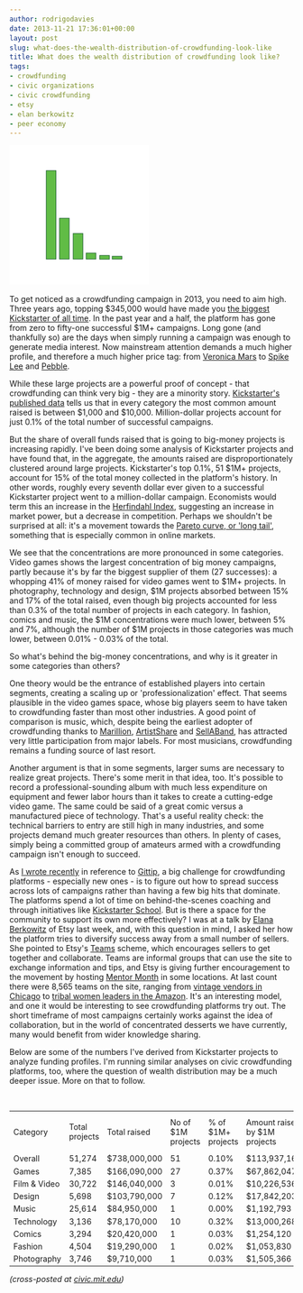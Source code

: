 ```yaml
---
author: rodrigodavies
date: 2013-11-21 17:36:01+00:00
layout: post
slug: what-does-the-wealth-distribution-of-crowdfunding-look-like
title: What does the wealth distribution of crowdfunding look like?
tags:
- crowdfunding
- civic organizations
- civic crowdfunding
- etsy
- elan berkowitz
- peer economy
---
```


_[![CC BY-NC-SA Rodrigo Davies](img/pareto.png)](img/pareto.png)_

To get noticed as a crowdfunding campaign in 2013, you need to aim high. Three years ago, topping $345,000 would have made you [the biggest Kickstarter of all time](http://www.kickstarter.com/blog/the-history-of-1-0). In the past year and a half, the platform has gone from zero to fifty-one successful $1M+ campaigns. Long gone (and thankfully so) are the days when simply running a campaign was enough to generate media interest. Now mainstream attention demands a much higher profile, and therefore a much higher price tag: from [Veronica Mars](http://www.kickstarter.com/projects/559914737/the-veronica-mars-movie-project) to [Spike Lee](rodrigodavies.com/blog/2013/09/02/is-spike-lee-doing-the-right-thing-by-crowdfunding.html) and [Pebble](http://www.kickstarter.com/projects/597507018/pebble-e-paper-watch-for-iphone-and-android).

While these large projects are a powerful proof of concept - that crowdfunding can think very big - they are a minority story. [Kickstarter's published data](http://www.kickstarter.com/help/stats) tells us that in every category the most common amount raised is between $1,000 and $10,000. Million-dollar projects account for just 0.1% of the total number of successful campaigns. 

But the share of overall funds raised that is going to big-money projects is increasing rapidly. I've been doing some analysis of Kickstarter projects and have found that, in the aggregate, the amounts raised are disproportionately clustered around large projects. Kickstarter's top 0.1%, 51 $1M+ projects, account for 15% of the total money collected in the platform's history. In other words, roughly every seventh dollar ever given to a successful Kickstarter project went to a million-dollar campaign. Economists would term this an increase in the [Herfindahl Index](http://en.wikipedia.org/wiki/Herfindahl_index), suggesting an increase in market power, but a decrease in competition. Perhaps we shouldn't be surprised at all: it's a movement towards the [Pareto curve, or 'long tail'](http://www.ethanzuckerman.com/blog/2013/11/05/members-fans-and-complementary-revenue-models-for-the-new-york-times/), something that is especially common in online markets.

We see that the concentrations are more pronounced in some categories. Video games shows the largest concentration of big money campaigns, partly because it's by far the biggest supplier of them (27 successes): a whopping 41% of money raised for video games went to $1M+ projects. In photography, technology and design, $1M projects absorbed between 15% and 17% of the total raised, even though big projects accounted for less than 0.3% of the total number of projects in each category. In fashion, comics and music, the $1M concentrations were much lower, between 5% and 7%, although the number of $1M projects in those categories was much lower, between 0.01% - 0.03% of the total.

So what's behind the big-money concentrations, and why is it greater in some categories than others? 

One theory would be the entrance of established players into certain segments, creating a scaling up or 'professionalization' effect. That seems plausible in the video games space, whose big players seem to have taken to crowdfunding faster than most other industries. A good point of comparison is music, which, despite being the earliest adopter of crowdfunding thanks to [Marillion](http://www.berklee.edu/bt/194/crowd_funding.html), [ArtistShare](http://artistshare.com) and [SellABand](http://sellaband.com), has attracted very little participation from major labels. For most musicians, crowdfunding remains a funding source of last resort.

Another argument is that in some segments, larger sums are necessary to realize great projects. There's some merit in that idea, too. It's possible to record a professional-sounding album with much less expenditure on equipment and fewer labor hours than it takes to create a cutting-edge video game. The same could be said of a great comic versus a manufactured piece of technology. That's a useful reality check: the technical barriers to entry are still high in many industries, and some projects demand much greater resources than others. In plenty of cases, simply being a committed group of amateurs armed with a crowdfunding campaign isn't enough to succeed.

As [I wrote recently](http://rodrigodavies.com/blog/2013/10/17/crowdfunding-as-a-salary-or-crowdfunding-from-your-salary.html) in reference to [Gittip](http://gittip.com), a big challenge for crowdfunding platforms - especially new ones - is to figure out how to spread success across lots of campaigns rather than having a few big hits that dominate. The platforms spend a lot of time on behind-the-scenes coaching and through initiatives like [Kickstarter School](http://www.kickstarter.com/help/school). But is there a space for the community to support its own more effectively? I was at a talk by [Elana Berkowitz](https://twitter.com/elanab) of Etsy last week, and, with this question in mind, I asked her how the platform tries to diversify success away from a small number of sellers. She pointed to Etsy's [Teams](http://www.etsy.com/teams) scheme, which encourages sellers to get together and collaborate. Teams are informal groups that can use the site to exchange information and tips, and Etsy is giving further encouragement to the movement by hosting [Mentor Month](http://www.etsy.com/blog/uk/2013/08/27/etsy-teams-starting-mentor-month-across-europe/) in some locations. At last count there were 8,565 teams on the site, ranging from [vintage vendors in Chicago](http://www.etsy.com/teams/10557/chicago-vintage-crafters) to [tribal women leaders in the Amazon](http://www.etsy.com/teams/15170/amazon-women-tribal-leaders). It's an interesting model, and one it would be interesting to see crowdfunding platforms try out. The short timeframe of most campaigns certainly works against the idea of collaboration, but in the world of concentrated desserts we have currently, many would benefit from wider knowledge sharing.

Below are some of the numbers I've derived from Kickstarter projects to analyze funding profiles. I'm running similar analyses on civic crowdfunding platforms, too, where the question of wealth distribution may be	 a much deeper issue. More on that to follow.

<br>
<div class="table-responsive">
  <table class="table table-hover">
		<tr>
			<td>Category<td>Total projects <td>Total raised	<td>No of $1M projects <td>% of $1M+ projects<td>Amount raised by $1M projects	<td>% raised by $1M projects
		</tr>
		<tr>
			<td>Overall<td>51,274<td>	$738,000,000<td>	51<td>	0.10%<td>$113,937,163<td><b>15.44%</b>		
		</tr>
		<tr>
			<td>Games<td>7,385<td>	$166,090,000<td>27<td>	0.37%	<td>$67,862,047<td>40.86%
		</tr>
		<tr>
			<td>Film & Video<td>	30,722<td>	$146,040,000<td>3<td>0.01%<td>	$10,226,536<td>7.00%
		</tr>
		<tr>
			<td>Design<td>5,698<td>$103,790,000<td>7<td>0.12%<td>$17,842,203<td>17.19%
		</tr>
		<tr>
			<td>Music<td>25,614<td>$84,950,000<td>1<td>0.00%<td>	$1,192,793<td>1.40%
		</tr>
		<tr>
			<td>Technology<td>	3,136<td>$78,170,000<td>10	<td>0.32%<td>$13,000,268<td>16.63%
		</tr>
		<tr>
			<td>Comics<td>3,294<td>$20,420,000<td>1<td>	0.03%<td>$1,254,120<td>6.14%
		</tr>
		<tr>
			<td>Fashion<td>4,504<td>$19,290,000<td>	1<td>0.02%<td>	$1,053,830<td>5.46%
		</tr>
		<tr>
			<td>Photography<td>3,746<td>$9,710,000<td>1	<td>0.03%<td>$1,505,366<td>15.50%
		</tr>
	</table>
</div>


_(cross-posted at [civic.mit.edu](http://civic.mit.edu/blog/rodrigodavies/what-does-the-wealth-distribution-of-crowdfunding-look-like))_